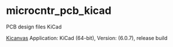 # microcntr_pcb_kicad
PCB design files KiCad

[Kicanvas](https://kicanvas.org/?github=https%3A%2F%2Fgithub.com%2Fpatrickfleischmann%2Fmicrocntr_pcb_kicad%2Fblob%2F93434b71915ae8d7c4e8ab5cd5c0984640eee6fc%2Fmicrocntr.kicad_sch)
Application: KiCad (64-bit), Version: (6.0.7), release build
